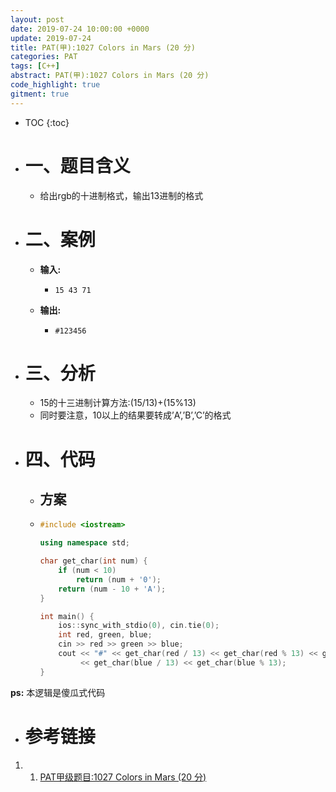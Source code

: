 ```yaml
---
layout: post
date: 2019-07-24 10:00:00 +0000
update: 2019-07-24
title: PAT(甲):1027 Colors in Mars (20 分)
categories: PAT
tags: [C++]
abstract: PAT(甲):1027 Colors in Mars (20 分)
code_highlight: true
gitment: true
---
```

* TOC
{:toc}
* # 一、题目含义
    * 给出rgb的十进制格式，输出13进制的格式
* # 二、案例
    * **输入:**
        *   ```none
            15 43 71
            ```
    * **输出:** 
        *   ```none
            #123456
            ```
* # 三、分析
    * 15的十三进制计算方法:(15/13)+(15%13)
    * 同时要注意，10以上的结果要转成’A’,’B’,’C’的格式
* # 四、代码
  
    *   ## 方案
    *   ```cpp
        #include <iostream>
        
        using namespace std;
        
        char get_char(int num) {
            if (num < 10)
                return (num + '0');
            return (num - 10 + 'A');
        }
        
        int main() {
            ios::sync_with_stdio(0), cin.tie(0);
            int red, green, blue;
            cin >> red >> green >> blue;
            cout << "#" << get_char(red / 13) << get_char(red % 13) << get_char(green / 13) << get_char(green % 13)
                 << get_char(blue / 13) << get_char(blue % 13);
        }
        ```

**ps:** 本逻辑是傻瓜式代码
* # 参考链接

1. 1. [PAT甲级题目:1027 Colors in Mars (20 分)](https://pintia.cn/problem-sets/994805342720868352/problems/994805470349344768)